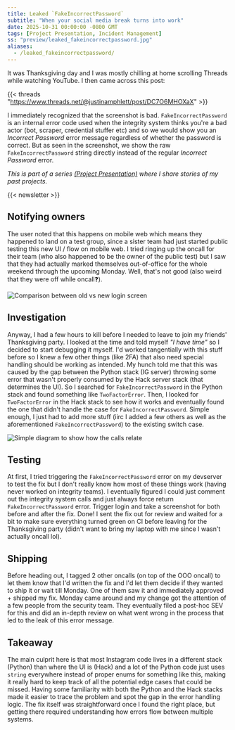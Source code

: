 ```yaml
---
title: Leaked `FakeIncorrectPassword`
subtitle: "When your social media break turns into work"
date: 2025-10-31 00:00:00 -0800 GMT
tags: [Project Presentation, Incident Management]
ss: "preview/leaked_fakeincorrectpassword.jpg"
aliases:
  - /leaked_fakeincorrectpassword/
---
```


It was Thanksgiving day and I was mostly chilling at home scrolling Threads while watching YouTube. I then came across this post:

{{< threads "https://www.threads.net/@justinamphlett/post/DC7O6MHOXaX" >}}

I immediately recognized that the screenshot is bad. `FakeIncorrectPassword` is an internal error code used when the integrity system thinks you're a bad actor (bot, scraper, credential stuffer etc) and so we would show you an _Incorrect Password_ error message regardless of whether the password is correct. But as seen in the screenshot, we show the raw `FakeIncorrectPassword` string directly instead of the regular _Incorrect Password_ error.

_This is part of a series [(Project Presentation)](/blog/project-presentation/) where I share stories of my past projects._

{{< newsletter >}}

## Notifying owners

The user noted that this happens on mobile web which means they happened to land on a test group, since a sister team had just started public testing this new UI / flow on mobile web. I tried ringing up the oncall for their team (who also happened to be the owner of the public test) but I saw that they had actually marked themselves out-of-office for the whole weekend through the upcoming Monday. Well, that's not good (also weird that they were off while oncall❓).

![](/blog/img/fakeincorrectpassword1.png "Comparison between old vs new login screen")

## Investigation

Anyway, I had a few hours to kill before I needed to leave to join my friends' Thanksgiving party. I looked at the time and told myself _"I have time"_ so I decided to start debugging it myself. I'd worked tangentially with this stuff before so I knew a few other things (like 2FA) that also need special handling should be working as intended. My hunch told me that this was caused by the gap between the Python stack (IG server) throwing some error that wasn't properly consumed by the Hack server stack (that determines the UI). So I searched for `FakeIncorrectPassword` in the Python stack and found something like `TwoFactorError`. Then, I looked for `TwoFactorError` in the Hack stack to see how it works and eventually found the one that didn't handle the case for `FakeIncorrectPassword`. Simple enough, I just had to add more stuff (iirc I added a few others as well as the aforementioned `FakeIncorrectPassword`) to the existing switch case.

![](/blog/img/fakeincorrectpassword2.png "Simple diagram to show how the calls relate")

## Testing

At first, I tried triggering the `FakeIncorrectPassword` error on my devserver to test the fix but I don't really know how most of these things work (having never worked on integrity teams). I eventually figured I could just comment out the integrity system calls and just always force return `FakeIncorrectPassword` error. Trigger login and take a screenshot for both before and after the fix. Done! I sent the fix out for review and waited for a bit to make sure everything turned green on CI before leaving for the Thanksgiving party (didn't want to bring my laptop with me since I wasn't actually oncall lol).

## Shipping

Before heading out, I tagged 2 other oncalls (on top of the OOO oncall) to let them know that I'd written the fix and I'd let them decide if they wanted to ship it or wait till Monday. One of them saw it and immediately approved + shipped my fix. Monday came around and my change got the attention of a few people from the security team. They eventually filed a post-hoc SEV for this and did an in-depth review on what went wrong in the process that led to the leak of this error message.

## Takeaway

The main culprit here is that most Instagram code lives in a different stack (Python) than where the UI is (Hack) and a lot of the Python code just uses `string` everywhere instead of proper enums for something like this, making it really hard to keep track of all the potential edge cases that could be missed. Having some familiarity with both the Python and the Hack stacks made it easier to trace the problem and spot the gap in the error handling logic. The fix itself was straightforward once I found the right place, but getting there required understanding how errors flow between multiple systems.